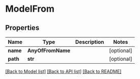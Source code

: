 # ModelFrom

## Properties
Name | Type | Description | Notes
------------ | ------------- | ------------- | -------------
**name** | **AnyOfFromName** |  | [optional] 
**path** | **str** |  | [optional] 

[[Back to Model list]](../README.md#documentation-for-models) [[Back to API list]](../README.md#documentation-for-api-endpoints) [[Back to README]](../README.md)

